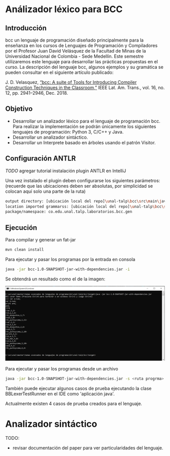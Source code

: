 # Análizador léxico para BCC

## Introducción
bcc un lenguaje de programación diseñado principalmente para la enseñanza en los cursos de Lenguajes de Programación y Compiladores por el Profesor Juan David Velásquez de la Facultad de Minas de la Universidad Nacional de Colombia - Sede Medellín. Este semestre utilizaremos este lenguaje para desarrollar las prácticas propuestas en el curso.
La descripción del lenguaje bcc, algunos ejemplos y su gramática se pueden consultar en el siguiente artículo publicado:

J. D. Velasquez, [“bcc: A suite of Tools for Introducing Compiler Construction Techniques in the Classroom,”](https://ieeexplore.ieee.org/abstract/document/8804260?casa_token=ogUocsUg49gAAAAA:dVcAJiZKriQ_1YrB0lKp1ANuLgdHUMySUEASPMLnerQs0y00HuJnAB66vEfSDth6OT-INGGAzK8) IEEE Lat. Am. Trans., vol. 16, no. 12, pp. 2941–2946, Dec. 2018.

## Objetivo

- Desarrollar un analizador léxico para el lenguaje de programación bcc. Para realizar la implementación se podrán únicamente los siguientes lenguajes de programación: Python 3, C/C++ y Java.  
- Desarrollar un analizador sintáctico.
- Desarrollar un Interprete basado en árboles usando el patrón Visitor.


## Configuración ANTLR

_TODO_ agregar tutorial instalación plugin ANTLR en IntelliJ

Una vez instalado el plugin deben configurarse los siguientes parámetros:
(recuerde que las ubicaciones deben ser absolutas, por simplicidad se colocan aquí solo una parte de la ruta)
```sh
output directory: [ubicación local del repo]\unal-talp\bcc\src\main\java
location imported grammarss: [ubicación local del repo]\unal-talp\bcc\src\main\resources
package/namespace: co.edu.unal.talp.laboratorios.bcc.gen
```


## Ejecución

Para compilar y generar un fat-jar
```sh
mvn clean install
```

Para ejecutar y pasar los programas por la entrada en consola
```sh
java -jar bcc-1.0-SNAPSHOT-jar-with-dependencies.jar -i
```
Se obtendrá un resultado como el de la imagen:

![alt text](./doc/Captura1.PNG)

Para ejecutar y pasar los programas desde un archivo
```sh
java -jar bcc-1.0-SNAPSHOT-jar-with-dependencies.jar -s <ruta progrma>
```

También puede ejecutar algunos casos de prueba ejecutando la clase BBLexerTestRunner en el IDE como 'aplicación java'.

Actualmente existen 4 casos de prueba creados para el lenguaje.

# Analizador sintáctico

TODO:
- revisar documentación del paper para ver particularidades del lenguaje.

